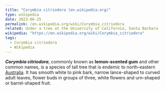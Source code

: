 ```yaml
---
title: "Corymbia citriodora (en.wikipedia.org)"
type: wikipedia
date: 2023-06-25
permalink: /en.wikipedia.org/wiki/Corymbia_citriodora
related: Under a tree at the University of California, Santa Barbara
wikipedia: "https://en.wikipedia.org/wiki/Corymbia_citriodora"
tags:
  - Corymbia citriodora
  - Wikipedia
---
```

***Corymbia citriodora***, commonly known as **lemon-scented gum** and other common names, is a species of tall tree that is endemic to north-eastern [Australia](/en.wikipedia.org/wiki/Australia). It has smooth white to pink bark, narrow lance-shaped to curved adult leaves, flower buds in groups of three, white flowers and urn-shaped or barrel-shaped fruit.